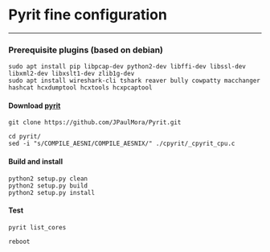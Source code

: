 # Pyrit fine configuration

--------------------------

### Prerequisite plugins (based on debian)

    sudo apt install pip libpcap-dev python2-dev libffi-dev libssl-dev libxml2-dev libxslt1-dev zlib1g-dev
    sudo apt install wireshark-cli tshark reaver bully cowpatty macchanger hashcat hcxdumptool hcxtools hcxpcaptool
#### Download [pyrit](https://github.com/JPaulMora/Pyrit)

    git clone https://github.com/JPaulMora/Pyrit.git
    
    cd pyrit/
    sed -i "s/COMPILE_AESNI/COMPILE_AESNIX/" ./cpyrit/_cpyrit_cpu.c
#### Build and install

    python2 setup.py clean
    python2 setup.py build
    python2 setup.py install
#### Test

    pyrit list_cores
    
    reboot
